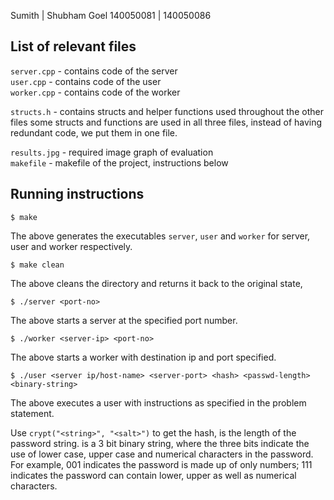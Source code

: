 Sumith | Shubham Goel
140050081 | 140050086

## List of relevant files

`server.cpp` - contains code of the server <br>
`user.cpp` - contains code of the user <br>
`worker.cpp` - contains code of the worker <br>

`structs.h` - contains structs and helper functions used throughout the other files
some structs and functions are used in all three files,
instead of having redundant code, we put them in one file. <br>

`results.jpg` - required image graph of evaluation <br>
`makefile` - makefile of the project, instructions below

## Running instructions

```
$ make
```
The above generates the executables `server`, `user` and `worker` 
for server, user and worker respectively.
```
$ make clean
```
The above cleans the directory and returns it back to the 
original state,

```
$ ./server <port-no>
```
The above starts a server at the specified port number.

```
$ ./worker <server-ip> <port-no>
```
The above starts a worker with destination ip and port specified.

```
$ ./user <server ip/host-name> <server-port> <hash> <passwd-length> <binary-string>
```
The above executes a user with instructions as specified in the problem
statement.

Use `crypt("<string>", "<salt>")` to get the hash, <passwd-length> is the length of
the password string. <binary-string> is a 3 bit binary string, where the three bits 
indicate the use of lower case, upper case and numerical characters in the password. 
For example, 001 indicates the password is made up of only numbers; 111 indicates 
the password can contain lower, upper as well as numerical characters.
